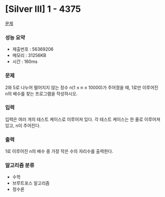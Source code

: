 # [Silver III] 1 - 4375
<a href="https://www.acmicpc.net/problem/4375">문제</a>

### 성능 요약
- 제출번호 : 56369206	 <br>
- 메모리 : 31256KB <br>
- 시간 : 160ms

### 문제
2와 5로 나누어 떨어지지 않는 정수 n(1 ≤ n ≤ 10000)가 주어졌을 때, 1로만 이루어진 n의 배수를 찾는 프로그램을 작성하시오.

### 입력
입력은 여러 개의 테스트 케이스로 이루어져 있다. 각 테스트 케이스는 한 줄로 이루어져 있고, n이 주어진다.

### 출력
1로 이루어진 n의 배수 중 가장 작은 수의 자리수를 출력한다.

### 알고리즘 분류
- 수학
- 브루트포스 알고리즘
- 정수론
